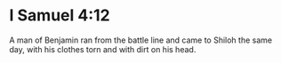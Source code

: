 # I Samuel 4:12

A man of Benjamin ran from the battle line and came to Shiloh the same day, with his clothes torn and with dirt on his head.
